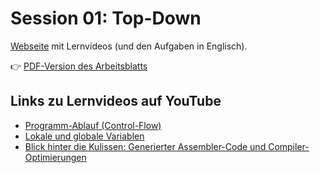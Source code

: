 # Session 01: Top-Down

[Webseite](https://www.mathematik.uni-ulm.de/numerik/hpc/ss25/hpc0/session01/page01.html#session01) mit Lernvideos (und den Aufgaben in Englisch).

👉 [PDF-Version des Arbeitsblatts](arbeitsblatt01.pdf)

## Links zu Lernvideos auf YouTube

- [Programm-Ablauf (Control-Flow)](https://youtu.be/UW_aVHYz3Y0)
- [Lokale und globale Variablen](https://youtu.be/gnplpV9H5Ko)
- [Blick hinter die Kulissen: Generierter Assembler-Code und Compiler-Optimierungen](https://youtu.be/ycfB_F1K260)

